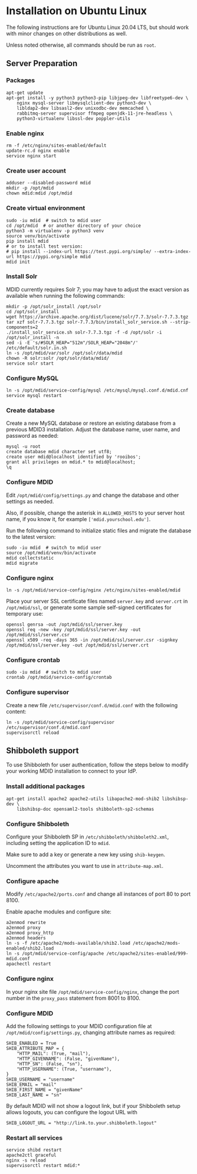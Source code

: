 # Installation on Ubuntu Linux

The following instructions are for Ubuntu Linux 20.04 LTS, but
should work with minor changes on other distributions as well.

Unless noted otherwise, all commands should be run as `root`.

## Server Preparation
### Packages
```
apt-get update
apt-get install -y python3 python3-pip libjpeg-dev libfreetype6-dev \
    nginx mysql-server libmysqlclient-dev python3-dev \
    libldap2-dev libsasl2-dev unixodbc-dev memcached \
    rabbitmq-server supervisor ffmpeg openjdk-11-jre-headless \
    python3-virtualenv libssl-dev poppler-utils
```
### Enable nginx
```
rm -f /etc/nginx/sites-enabled/default
update-rc.d nginx enable
service nginx start
```
### Create user account
```
adduser --disabled-password mdid
mkdir -p /opt/mdid
chown mdid:mdid /opt/mdid
```
### Create virtual environment
```
sudo -iu mdid  # switch to mdid user
cd /opt/mdid  # or another directory of your choice
python3 -m virtualenv -p python3 venv
source venv/bin/activate
pip install mdid
# or to install test version:
# pip install --index-url https://test.pypi.org/simple/ --extra-index-url https://pypi.org/simple mdid
mdid init
```
### Install Solr
MDID currently requires Solr 7; you may have to adjust the exact version as
available when running the following commands:
```
mkdir -p /opt/solr_install /opt/solr
cd /opt/solr_install
wget https://archive.apache.org/dist/lucene/solr/7.7.3/solr-7.7.3.tgz
tar xzf solr-7.7.3.tgz solr-7.7.3/bin/install_solr_service.sh --strip-components=2
./install_solr_service.sh solr-7.7.3.tgz -f -d /opt/solr -i /opt/solr_install -n
sed -i -E 's/#SOLR_HEAP="512m"/SOLR_HEAP="2048m"/' /etc/default/solr.in.sh
ln -s /opt/mdid/var/solr /opt/solr/data/mdid
chown -R solr:solr /opt/solr/data/mdid/
service solr start
```
### Configure MySQL
```
ln -s /opt/mdid/service-config/mysql /etc/mysql/mysql.conf.d/mdid.cnf
service mysql restart
```
### Create database
Create a new MySQL database or restore an existing database from a previous
MDID3 installation. Adjust the database name, user name, and password as needed:
```
mysql -u root
create database mdid character set utf8;
create user mdid@localhost identified by 'rooibos';
grant all privileges on mdid.* to mdid@localhost;
\q
```
### Configure MDID
Edit `/opt/mdid/config/settings.py` and change the database and other settings 
as needed. 

Also, if possible, change the asterisk in `ALLOWED_HOSTS` to your server
host name, if you know it, for example `['mdid.yourschool.edu']`.

Run the following command to initialize static files and migrate the database
to the latest version:
```
sudo -iu mdid  # switch to mdid user
source /opt/mdid/venv/bin/activate
mdid collectstatic
mdid migrate
```
### Configure nginx
```
ln -s /opt/mdid/service-config/nginx /etc/nginx/sites-enabled/mdid
```
Place your server SSL certificate files named `server.key` and `server.crt`
in `/opt/mdid/ssl`, or generate some sample self-signed certificates for
temporary use:
```
openssl genrsa -out /opt/mdid/ssl/server.key
openssl req -new -key /opt/mdid/ssl/server.key -out /opt/mdid/ssl/server.csr
openssl x509 -req -days 365 -in /opt/mdid/ssl/server.csr -signkey /opt/mdid/ssl/server.key -out /opt/mdid/ssl/server.crt
```
### Configure crontab
```
sudo -iu mdid  # switch to mdid user
crontab /opt/mdid/service-config/crontab
```
### Configure supervisor
Create a new file `/etc/supervisor/conf.d/mdid.conf` with the following content:
```
ln -s /opt/mdid/service-config/supervisor /etc/supervisor/conf.d/mdid.conf
supervisorctl reload
```

## Shibboleth support

To use Shibboleth for user authentication, follow the steps below to
modify your working MDID installation to connect to your IdP.

### Install additional packages
```
apt-get install apache2 apache2-utils libapache2-mod-shib2 libshibsp-dev \
    libshibsp-doc opensaml2-tools shibboleth-sp2-schemas
```
### Configure Shibboleth

Configure your Shibboleth SP in `/etc/shibboleth/shibboleth2.xml`, including
setting the application ID to `mdid`.

Make sure to add a key or generate a new key using `shib-keygen`.

Uncomment the attributes you want to use in `attribute-map.xml`.

### Configure apache

Modify `/etc/apache2/ports.conf` and change all instances of port 80 to
port 8100.

Enable apache modules and configure site:
```
a2enmod rewrite
a2enmod proxy
a2enmod proxy_http
a2enmod headers
ln -s -f /etc/apache2/mods-available/shib2.load /etc/apache2/mods-enabled/shib2.load
ln -s /opt/mdid/service-config/apache /etc/apache2/sites-enabled/999-mdid.conf
apachectl restart
```

### Configure nginx

In your nginx site file `/opt/mdid/service-config/nginx`, change the port
number in the `proxy_pass` statement from 8001 to 8100.

### Configure MDID

Add the following settings to your MDID configuration file at
`/opt/mdid/config/settings.py`, changing attribute names as required:

```
SHIB_ENABLED = True
SHIB_ATTRIBUTE_MAP = {
    "HTTP_MAIL": (True, "mail"),
    "HTTP_GIVENNAME": (False, "givenName"),
    "HTTP_SN": (False, "sn"),
    "HTTP_USERNAME": (True, "username"),
}
SHIB_USERNAME = "username"
SHIB_EMAIL = "mail"
SHIB_FIRST_NAME = "givenName"
SHIB_LAST_NAME = "sn"
```

By default MDID will not show a logout link, but if your Shibboleth setup
allows logouts, you can configure the logout URL with

```
SHIB_LOGOUT_URL = "http://link.to.your.shibboleth.logout"
```

### Restart all services

```
service shibd restart
apache2ctl graceful
nginx -s reload
supervisorctl restart mdid:*
```
